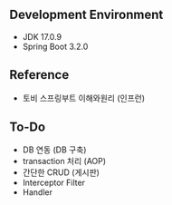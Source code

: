 ## Development Environment
- JDK 17.0.9
- Spring Boot 3.2.0

## Reference
- 토비 스프링부트 이해와원리 (인프런)

## To-Do
- DB 연동 (DB 구축)
- transaction 처리 (AOP)
- 간단한 CRUD (게시판)
- Interceptor Filter
- Handler
